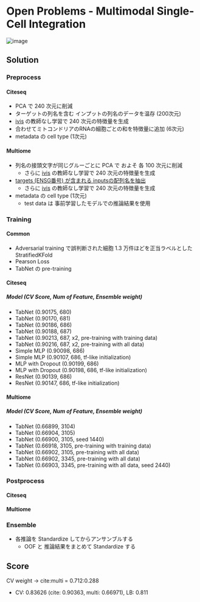 # Open Problems - Multimodal Single-Cell Integration

![image](https://user-images.githubusercontent.com/1638500/195366837-9048d24c-86ca-42d6-99a8-414a019a5048.png)

## Solution

### Preprocess

#### Citeseq

- PCA で 240 次元に削減
- ターゲットの列名を含む インプットの列名のデータを温存 (200次元)
- [ivis](https://bering-ivis.readthedocs.io/en/latest/index.html) の教師なし学習で 240 次元の特徴量を生成
- 合わせてミトコンドリアのRNAの細胞ごとの和を特徴量に追加 (6次元)
- metadata の cell type (1次元)

#### Multiome

- 列名の接頭文字が同じグルーごとに PCA で およそ 各 100 次元に削減
    - さらに [ivis](https://bering-ivis.readthedocs.io/en/latest/index.html) の教師なし学習で 240 次元の特徴量を生成
- [targets (ENSG番号) が含まれる inputsの配列名を抽出](https://github.com/vfr800hu/Multimodal_Single-Cell_Integration/blob/main/preprocess/gff3/MULTIOME%E3%82%BF%E3%83%BC%E3%82%B2%E3%83%83%E3%83%88%E9%81%BA%E4%BC%9D%E5%AD%90%E3%81%8C%E5%AD%98%E5%9C%A8%E3%81%99%E3%82%8B%E9%85%8D%E5%88%97.ipynb)
    - さらに [ivis](https://bering-ivis.readthedocs.io/en/latest/index.html) の教師なし学習で 240 次元の特徴量を生成
- metadata の cell type (1次元)
    - test data は 事前学習したモデルでの推論結果を使用


### Training

#### Common

- Adversarial training で誤判断された細胞 1.3 万件ほどを正当ラベルとした StratifiedKFold
- Pearson Loss
- TabNet の pre-training

#### Citeseq


##### Model (CV Score, Num of Feature, Ensemble weight)

- TabNet (0.90175, 680)
- TabNet (0.90170, 681)
- TabNet (0.90186, 686)
- TabNet (0.90188, 687)
- TabNet (0.90213, 687, x2, pre-training with training data)
- TabNet (0.90216, 687, x2, pre-training with all data)
- Simple MLP (0.90098, 686)
- Simple MLP (0.90107, 686, tf-like initialization)
- MLP with Dropout (0.90199, 686)
- MLP with Dropout (0.90198, 686, tf-like initialization)
- ResNet (0.90139, 686)
- ResNet (0.90147, 686, tf-like initialization)

#### Multiome


##### Model (CV Score, Num of Feature, Ensemble weight)

- TabNet (0.66899, 3104)
- TabNet (0.66904, 3105)
- TabNet (0.66900, 3105, seed 1440)
- TabNet (0.66918, 3105, pre-training with training data)
- TabNet (0.66902, 3105, pre-training with all data)
- TabNet (0.66902, 3345, pre-training with all data)
- TabNet (0.66903, 3345, pre-training with all data, seed 2440)


### Postprocess

#### Citeseq



#### Multiome




### Ensemble

- 各推論を Standardize してからアンサンブルする
    - OOF と 推論結果をまとめて Standardize する

## Score

CV weight -> cite:multi = 0.712:0.288

- CV: 0.83626 (cite: 0.90363, multi: 0.66971), LB: 0.811
